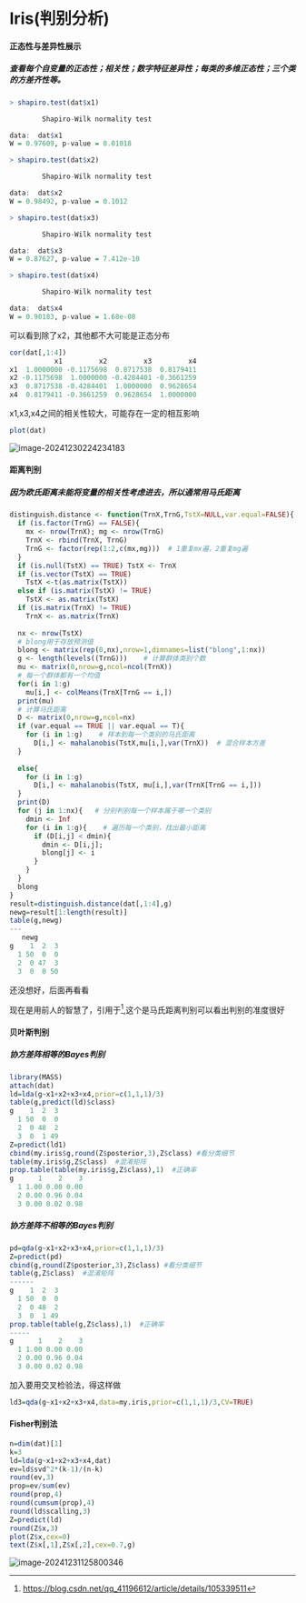 # Iris(判别分析)

#### 正态性与差异性展示

#####   查看每个自变量的正态性；相关性；数字特征差异性；每类的多维正态性；三个类的方差齐性等。



```R
> shapiro.test(dat$x1)

        Shapiro-Wilk normality test

data:  dat$x1
W = 0.97609, p-value = 0.01018

> shapiro.test(dat$x2)

        Shapiro-Wilk normality test

data:  dat$x2
W = 0.98492, p-value = 0.1012

> shapiro.test(dat$x3)

        Shapiro-Wilk normality test

data:  dat$x3
W = 0.87627, p-value = 7.412e-10

> shapiro.test(dat$x4)

        Shapiro-Wilk normality test

data:  dat$x4
W = 0.90183, p-value = 1.68e-08

```

可以看到除了x2，其他都不大可能是正态分布

``` R
cor(dat[,1:4])
           x1         x2         x3         x4
x1  1.0000000 -0.1175698  0.8717538  0.8179411
x2 -0.1175698  1.0000000 -0.4284401 -0.3661259
x3  0.8717538 -0.4284401  1.0000000  0.9628654
x4  0.8179411 -0.3661259  0.9628654  1.0000000
```

x1,x3,x4之间的相关性较大，可能存在一定的相互影响

``` R
plot(dat)
```



![image-20241230224234183](1.png)

#### 距离判别

##### 因为欧氏距离未能将变量的相关性考虑进去，所以通常用马氏距离

``` R
distinguish.distance <- function(TrnX,TrnG,TstX=NULL,var.equal=FALSE){
  if (is.factor(TrnG) == FALSE){
    mx <- nrow(TrnX); mg <- nrow(TrnG)
    TrnX <- rbind(TrnX, TrnG)
    TrnG <- factor(rep(1:2,c(mx,mg)))  # 1重复mx遍，2重复mg遍
  }
  if (is.null(TstX) == TRUE) TstX <- TrnX
  if (is.vector(TstX) == TRUE) 
    TstX <-t(as.matrix(TstX))
  else if (is.matrix(TstX) != TRUE)
    TstX <- as.matrix(TstX)
  if (is.matrix(TrnX) != TRUE)
    TrnX <- as.matrix(TrnX)
  
  nx <- nrow(TstX)
  # blong用于存放预测值
  blong <- matrix(rep(0,nx),nrow=1,dimnames=list("blong",1:nx))
  g <- length(levels((TrnG)))    # 计算群体类别个数
  mu <- matrix(0,nrow=g,ncol=ncol(TrnX))
  # 每一个群体都有一个均值
  for(i in 1:g)   
    mu[i,] <- colMeans(TrnX[TrnG == i,])
  print(mu)
  # 计算马氏距离
  D <- matrix(0,nrow=g,ncol=nx)
  if (var.equal == TRUE || var.equal == T){
    for (i in 1:g)    # 样本到每一个类别的马氏距离
      D[i,] <- mahalanobis(TstX,mu[i,],var(TrnX))  # 混合样本方差
  }
  
  else{
    for (i in 1:g)
      D[i,] <- mahalanobis(TstX, mu[i,],var(TrnX[TrnG == i,]))
  }
  print(D)
  for (j in 1:nx){   # 分别判别每一个样本属于哪一个类别
    dmin <- Inf
    for (i in 1:g){    # 遍历每一个类别，找出最小距离
      if (D[i,j] < dmin){
        dmin <- D[i,j];
        blong[j] <- i
      }
    }
  }
  blong
}
result=distinguish.distance(dat[,1:4],g)
newg=result[1:length(result)]
table(g,newg)
---
   newg
g    1  2  3
  1 50  0  0
  2  0 47  3
  3  0  0 50

```

还没想好，后面再看看

现在是用前人的智慧了，引用于[^1],这个是马氏距离判别可以看出判别的准度很好

#### 贝叶斯判别

##### 协方差阵相等的Bayes判别

``` R
library(MASS)
attach(dat)
ld=lda(g~x1+x2+x3+x4,prior=c(1,1,1)/3)
table(g,predict(ld)$class)
g    1  2  3
  1 50  0  0
  2  0 48  2
  3  0  1 49
Z=predict(ld1)
cbind(my.iris$g,round(Z$posterior,3),Z$class) #看分类细节
table(my.iris$g,Z$class)  #混淆矩阵
prop.table(table(my.iris$g,Z$class),1)  #正确率
g      1    2    3
  1 1.00 0.00 0.00
  2 0.00 0.96 0.04
  3 0.00 0.02 0.98
```

##### 协方差阵不相等的Bayes判别

``` R
pd=qda(g~x1+x2+x3+x4,prior=c(1,1,1)/3)
Z=predict(pd)
cbind(g,round(Z$posterior,3),Z$class) #看分类细节
table(g,Z$class)  #混淆矩阵
------
g    1  2  3
  1 50  0  0
  2  0 48  2
  3  0  1 49
prop.table(table(g,Z$class),1)  #正确率
-----
g      1    2    3
  1 1.00 0.00 0.00
  2 0.00 0.96 0.04
  3 0.00 0.02 0.98
```

加入要用交叉检验法，得这样做

``` R
ld3=qda(g~x1+x2+x3+x4,data=my.iris,prior=c(1,1,1)/3,CV=TRUE)
```

#### Fisher判别法

``` R
n=dim(dat)[1]
k=3
ld=lda(g~x1+x2+x3+x4,dat)
ev=ld$svd^2*(k-1)/(n-k)
round(ev,3)
prop=ev/sum(ev)
round(prop,4)
round(cumsum(prop),4)
round(ld$scalling,3)
Z=predict(ld)
round(Z$x,3)
plot(Z$x,cex=0)
text(Z$x[,1],Z$x[,2],cex=0.7,g)
```



![image-20241231125800346](2.png)

[^1]:https://blog.csdn.net/qq_41196612/article/details/105339511
